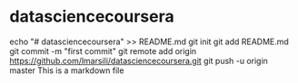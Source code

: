 # datasciencecoursera
echo "# datasciencecoursera" >> README.md
git init
git add README.md
git commit -m "first commit"
git remote add origin https://github.com/lmarsili/datasciencecoursera.git
git push -u origin master
This is a markdown file
